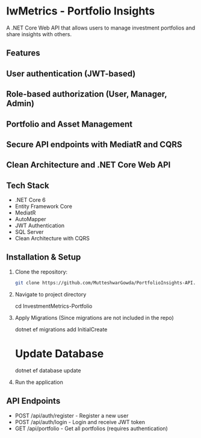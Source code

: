 # IwMetrics - Portfolio Insights

A .NET Core Web API that allows users to manage investment portfolios and share insights with others.


## Features
 ## User authentication (JWT-based)  
 ## Role-based authorization (User, Manager, Admin)  
 ## Portfolio and Asset Management  
 ## Secure API endpoints with MediatR and CQRS  
 ## Clean Architecture and .NET Core Web API  


## Tech Stack
- .NET Core 6
- Entity Framework Core
- MediatR
- AutoMapper
- JWT Authentication
- SQL Server
- Clean Architecture with CQRS

## Installation & Setup
1. Clone the repository:
   ```sh
   git clone https://github.com/MutteshwarGowda/PortfolioInsights-API.git

2. Navigate to project directory

   cd InvestmentMetrics-Portfolio

3. Apply Migrations (Since migrations are not included in the repo)

   dotnet ef migrations add InitialCreate

   # Update Database
     dotnet ef database update

4. Run the application


## API Endpoints
- POST /api/auth/register - Register a new user
- POST /api/auth/login - Login and receive JWT token
- GET /api/portfolio - Get all portfolios (requires authentication)